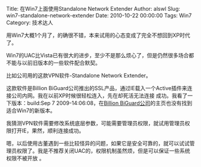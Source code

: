 Title: 在Win7上面使用Standalone Network Extender
Author: alswl
Slug: win7-standalone-network-extender
Date: 2010-10-22 00:00:00
Tags: Win7
Category: 技术达人

用Win7大概1个月了，的确很不错，本来试用的心态变成了完全不想回到XP时代了。

Win7的UAC比Vista已有很大的进步，至少不是那么烦心了，但是仍然很多场合都不能与以前旧版本的一些软件配合默契。

比如公司用的这款VPN软件-Standalone Network Extender。

这款软件是Billion BiGuard公司推出的SSL产品，通过IE载入一个Active插件来连接公司内网。我在以前XP时候很轻松连入，先在却死活无法连接
成功。我看了一下版本：build:Sep 7 2009-14:06:08，在[Billion
BiGuard公司](http://www.biguard.com)的主页也没有找到适合Win7的新版本。

我猜测VPN软件需要修改系统底层参数，可能需要管理员权限，就试用管理员权限打开IE，果然，顺利连接成功。

嗯，以后使用古董遇到一些比较怪异的问题，如果它是安全可靠的，就可以试试管理员权限了。我是不推荐关闭UAC的，权限机制虽然烦，但是可以保证一些系统权限不被开放
。

